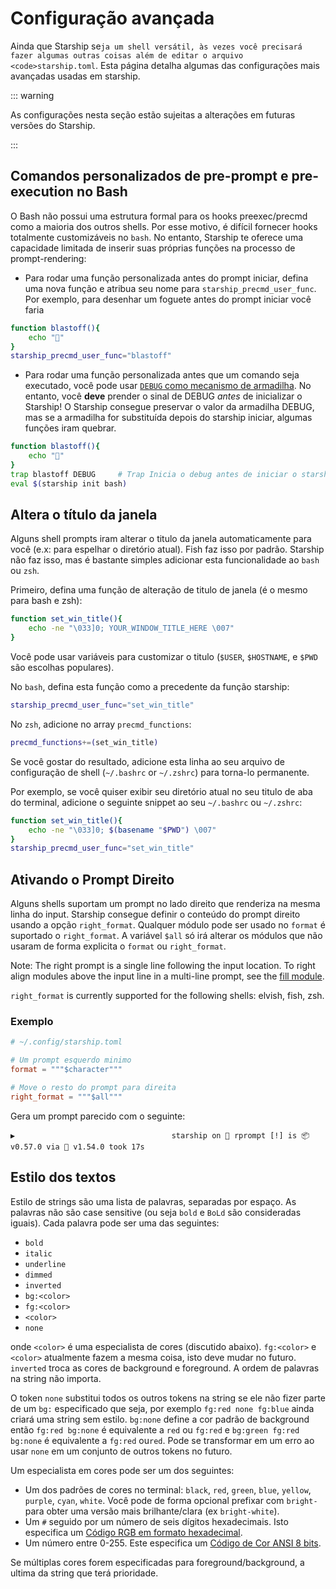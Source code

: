 # Configuração avançada

Ainda que Starship se`ja um shell versátil, às vezes você precisará fazer algumas outras coisas além de editar o arquivo <code>starship.toml`. Esta página detalha algumas das configurações mais avançadas usadas em starship.

::: warning

As configurações nesta seção estão sujeitas a alterações em futuras versões do Starship.

:::

## Comandos personalizados de pre-prompt e pre-execution no Bash

O Bash não possui uma estrutura formal para os hooks preexec/precmd como a maioria dos outros shells. Por esse motivo, é difícil fornecer hooks totalmente customizáveis no `bash`. No entanto, Starship te oferece uma capacidade limitada de inserir suas próprias funções na processo de prompt-rendering:

- Para rodar uma função personalizada antes do prompt iniciar, defina uma nova função e atribua seu nome para `starship_precmd_user_func`. Por exemplo, para desenhar um foguete antes do prompt iniciar você faria

```bash
function blastoff(){
    echo "🚀"
}
starship_precmd_user_func="blastoff"
```

- Para rodar uma função personalizada antes que um comando seja executado, você pode usar [`DEBUG` como mecanismo de armadilha](https://jichu4n.com/posts/debug-trap-and-prompt_command-in-bash/). No entanto, você **deve** prender o sinal de DEBUG *antes* de inicializar o Starship! O Starship consegue preservar o valor da armadilha DEBUG, mas se a armadilha for substituída depois do starship iniciar, algumas funções iram quebrar.

```bash
function blastoff(){
    echo "🚀"
}
trap blastoff DEBUG     # Trap Inicia o debug antes de iniciar o starship
eval $(starship init bash)
```

## Altera o título da janela

Alguns shell prompts iram alterar o titulo da janela automaticamente para você (e.x: para espelhar o diretório atual). Fish faz isso por padrão. Starship não faz isso, mas é bastante simples adicionar esta funcionalidade ao `bash` ou `zsh`.

Primeiro, defina uma função de alteração de titulo de janela (é o mesmo para bash e zsh):

```bash
function set_win_title(){
    echo -ne "\033]0; YOUR_WINDOW_TITLE_HERE \007"
}
```

Você pode usar variáveis para customizar o titulo (`$USER`, `$HOSTNAME`, e `$PWD` são escolhas populares).

No `bash`, defina esta função como a precedente da função starship:

```bash
starship_precmd_user_func="set_win_title"
```

No `zsh`, adicione no array `precmd_functions`:

```bash
precmd_functions+=(set_win_title)
```

Se você gostar do resultado, adicione esta linha ao seu arquivo de configuração de shell (`~/.bashrc` or `~/.zshrc`) para torna-lo permanente.

Por exemplo, se você quiser exibir seu diretório atual no seu titulo de aba do terminal, adicione o seguinte snippet ao seu `~/.bashrc` ou `~/.zshrc`:

```bash
function set_win_title(){
    echo -ne "\033]0; $(basename "$PWD") \007"
}
starship_precmd_user_func="set_win_title"
```

## Ativando o Prompt Direito

Alguns shells suportam um prompt no lado direito que renderiza na mesma linha do input. Starship consegue definir o conteúdo do prompt direito usando a opção `right_format`. Qualquer módulo pode ser usado no `format` é suportado o `right_format`. A variável `$all` só irá alterar os módulos que não usaram de forma explicita o `format` ou `right_format`.

Note: The right prompt is a single line following the input location. To right align modules above the input line in a multi-line prompt, see the [fill module](/config/#fill).

`right_format` is currently supported for the following shells: elvish, fish, zsh.

### Exemplo

```toml
# ~/.config/starship.toml

# Um prompt esquerdo minimo 
format = """$character"""

# Move o resto do prompt para direita
right_format = """$all"""
```

Gera um prompt parecido com o seguinte:

```
▶                                   starship on  rprompt [!] is 📦 v0.57.0 via 🦀 v1.54.0 took 17s
```


## Estilo dos textos

Estilo de strings são uma lista de palavras, separadas por espaço. As palavras não são case sensitive (ou seja `bold` e `BoLd` são consideradas iguais). Cada palavra pode ser uma das seguintes:

  - `bold`
  - `italic`
  - `underline`
  - `dimmed`
  - `inverted`
  - `bg:<color>`
  - `fg:<color>`
  - `<color>`
  - `none`

onde `<color>` é uma especialista de cores (discutido abaixo). `fg:<color>` e `<color>` atualmente fazem a mesma coisa, isto deve mudar no futuro. `inverted` troca as cores de background e foreground. A ordem de palavras na string não importa.

O token `none` substitui todos os outros tokens na string se ele não fizer parte de um `bg:` especificado que seja, por exemplo `fg:red none fg:blue` ainda criará uma string sem estilo. `bg:none` define a cor padrão de background então `fg:red bg:none` é equivalente a `red` ou `fg:red` e `bg:green fg:red bg:none` é equivalente a `fg:red` ou`red`. Pode se transformar em um erro ao usar `none` em um conjunto de outros tokens no futuro.

Um especialista em cores pode ser um dos seguintes:

 - Um dos padrões de cores no terminal: `black`, `red`, `green`, `blue`, `yellow`, `purple`, `cyan`, `white`. Você pode de forma opcional prefixar com `bright-` para obter uma versão mais brilhante/clara (ex `bright-white`).
 - Um `#` seguido por um número de seis dígitos hexadecimais. Isto especifica um [Código RGB em formato hexadecimal](https://www.w3schools.com/colors/colors_hexadecimal.asp).
 - Um número entre 0-255. Este especifica um [Código de Cor ANSI 8 bits](https://i.stack.imgur.com/KTSQa.png).

Se múltiplas cores forem especificadas para foreground/background, a ultima da string que terá prioridade.
